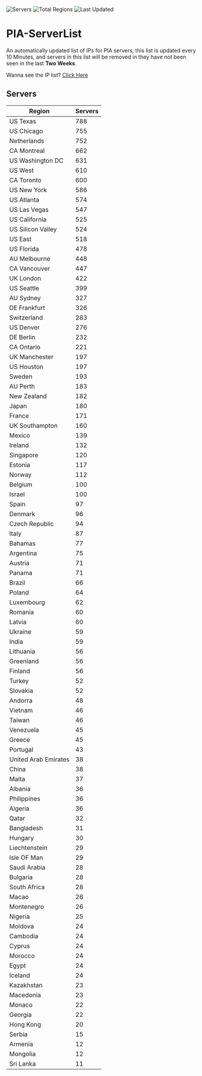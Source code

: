 ![Servers](https://img.shields.io/badge/Servers-16,694-darkgreen)
![Total Regions](https://img.shields.io/badge/Total_Regions-97-darkgreen)
![Last Updated](https://img.shields.io/badge/Last_Updated-September_21_2024_13:10_EDT-darkgreen)

# PIA-ServerList
An automatically updated list of IPs for PIA servers, this list is updated every 10 Minutes, and servers in this list will be removed in they have not been seen in the last **Two Weeks**.

Wanna see the IP list? [Click Here](./servers.json)

## Servers
| Region               | Servers |
|----------------------|---------|
| US Texas | 788 |
| US Chicago | 755 |
| Netherlands | 752 |
| CA Montreal | 662 |
| US Washington DC | 631 |
| US West | 610 |
| CA Toronto | 600 |
| US New York | 586 |
| US Atlanta | 574 |
| US Las Vegas | 547 |
| US California | 525 |
| US Silicon Valley | 524 |
| US East | 518 |
| US Florida | 478 |
| AU Melbourne | 448 |
| CA Vancouver | 447 |
| UK London | 422 |
| US Seattle | 399 |
| AU Sydney | 327 |
| DE Frankfurt | 326 |
| Switzerland | 283 |
| US Denver | 276 |
| DE Berlin | 232 |
| CA Ontario | 221 |
| UK Manchester | 197 |
| US Houston | 197 |
| Sweden | 193 |
| AU Perth | 183 |
| New Zealand | 182 |
| Japan | 180 |
| France | 171 |
| UK Southampton | 160 |
| Mexico | 139 |
| Ireland | 132 |
| Singapore | 120 |
| Estonia | 117 |
| Norway | 112 |
| Belgium | 100 |
| Israel | 100 |
| Spain | 97 |
| Denmark | 96 |
| Czech Republic | 94 |
| Italy | 87 |
| Bahamas | 77 |
| Argentina | 75 |
| Austria | 71 |
| Panama | 71 |
| Brazil | 66 |
| Poland | 64 |
| Luxembourg | 62 |
| Romania | 60 |
| Latvia | 60 |
| Ukraine | 59 |
| India | 59 |
| Lithuania | 56 |
| Greenland | 56 |
| Finland | 56 |
| Turkey | 52 |
| Slovakia | 52 |
| Andorra | 48 |
| Vietnam | 46 |
| Taiwan | 46 |
| Venezuela | 45 |
| Greece | 45 |
| Portugal | 43 |
| United Arab Emirates | 38 |
| China | 38 |
| Malta | 37 |
| Albania | 36 |
| Philippines | 36 |
| Algeria | 36 |
| Qatar | 32 |
| Bangladesh | 31 |
| Hungary | 30 |
| Liechtenstein | 29 |
| Isle OF Man | 29 |
| Saudi Arabia | 28 |
| Bulgaria | 28 |
| South Africa | 28 |
| Macao | 26 |
| Montenegro | 26 |
| Nigeria | 25 |
| Moldova | 24 |
| Cambodia | 24 |
| Cyprus | 24 |
| Morocco | 24 |
| Egypt | 24 |
| Iceland | 24 |
| Kazakhstan | 23 |
| Macedonia | 23 |
| Monaco | 22 |
| Georgia | 22 |
| Hong Kong | 20 |
| Serbia | 15 |
| Armenia | 12 |
| Mongolia | 12 |
| Sri Lanka | 11 |